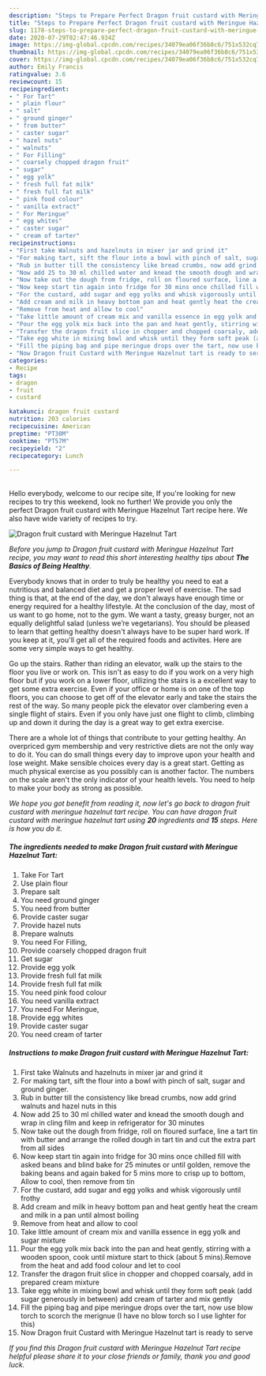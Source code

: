 ```yaml
---
description: "Steps to Prepare Perfect Dragon fruit custard with Meringue Hazelnut Tart"
title: "Steps to Prepare Perfect Dragon fruit custard with Meringue Hazelnut Tart"
slug: 1178-steps-to-prepare-perfect-dragon-fruit-custard-with-meringue-hazelnut-tart
date: 2020-07-29T02:47:46.934Z
image: https://img-global.cpcdn.com/recipes/34079ea06f36b8c6/751x532cq70/dragon-fruit-custard-with-meringue-hazelnut-tart-recipe-main-photo.jpg
thumbnail: https://img-global.cpcdn.com/recipes/34079ea06f36b8c6/751x532cq70/dragon-fruit-custard-with-meringue-hazelnut-tart-recipe-main-photo.jpg
cover: https://img-global.cpcdn.com/recipes/34079ea06f36b8c6/751x532cq70/dragon-fruit-custard-with-meringue-hazelnut-tart-recipe-main-photo.jpg
author: Emily Francis
ratingvalue: 3.6
reviewcount: 15
recipeingredient:
- " For Tart"
- " plain flour"
- " salt"
- " ground ginger"
- " from butter"
- " caster sugar"
- " hazel nuts"
- " walnuts"
- " For Filling"
- " coarsely chopped dragon fruit"
- " sugar"
- " egg yolk"
- " fresh full fat milk"
- " fresh full fat milk"
- " pink food colour"
- " vanilla extract"
- " For Meringue"
- " egg whites"
- " caster sugar"
- " cream of tarter"
recipeinstructions:
- "First take Walnuts and hazelnuts in mixer jar and grind it"
- "For making tart, sift the flour into a bowl with pinch of salt, sugar and ground ginger."
- "Rub in butter till the consistency like bread crumbs, now add grind walnuts and hazel nuts in this"
- "Now add 25 to 30 ml chilled water and knead the smooth dough and wrap in cling film and keep in refrigerator for 30 minutes"
- "Now take out the dough from fridge, roll on floured surface, line a tart tin with butter and arrange the rolled dough in tart tin and cut the extra part from all sides"
- "Now keep start tin again into fridge for 30 mins once chilled fill with asked beans and blind bake for 25 minutes or until golden, remove the baking beans and again baked for 5 mins more to crisp up to bottom, Allow to cool, then remove from tin"
- "For the custard, add sugar and egg yolks and whisk vigorously until frothy"
- "Add cream and milk in heavy bottom pan and heat gently heat the cream and milk in a pan until almost boiling"
- "Remove from heat and allow to cool"
- "Take little amount of cream mix and vanilla essence in egg yolk and sugar mixture"
- "Pour the egg yolk mix back into the pan and heat gently, stirring with a wooden spoon, cook until mixture start to thick (about 5 mins).Remove from the heat and add food colour and let to cool"
- "Transfer the dragon fruit slice in chopper and chopped coarsaly, add in prepared cream mixture"
- "Take egg white in mixing bowl and whisk until they form soft peak (add sugar generously in between) add cream of tarter and mix gently"
- "Fill the piping bag and pipe meringue drops over the tart, now use blow torch to scorch the merignue (I have no blow torch so I use lighter for this)"
- "Now Dragon fruit Custard with Meringue Hazelnut tart is ready to serve"
categories:
- Recipe
tags:
- dragon
- fruit
- custard

katakunci: dragon fruit custard 
nutrition: 203 calories
recipecuisine: American
preptime: "PT30M"
cooktime: "PT57M"
recipeyield: "2"
recipecategory: Lunch

---
```

<br>
Hello everybody, welcome to our recipe site, If you're looking for new recipes to try this weekend, look no further! We provide you only the perfect Dragon fruit custard with Meringue Hazelnut Tart recipe here. We also have wide variety of recipes to try.
<br>


![Dragon fruit custard with Meringue Hazelnut Tart](https://img-global.cpcdn.com/recipes/34079ea06f36b8c6/751x532cq70/dragon-fruit-custard-with-meringue-hazelnut-tart-recipe-main-photo.jpg)

<i>Before you jump to Dragon fruit custard with Meringue Hazelnut Tart recipe, you may want to read this short interesting healthy tips about <strong>The Basics of Being Healthy</strong>.</i>

Everybody knows that in order to truly be healthy you need to eat a nutritious and balanced diet and get a proper level of exercise. The sad thing is that, at the end of the day, we don't always have enough time or energy required for a healthy lifestyle. At the conclusion of the day, most of us want to go home, not to the gym. We want a tasty, greasy burger, not an equally delightful salad (unless we’re vegetarians). You should be pleased to learn that getting healthy doesn't always have to be super hard work. If you keep at it, you'll get all of the required foods and activites. Here are some very simple ways to get healthy.

Go up the stairs. Rather than riding an elevator, walk up the stairs to the floor you live or work on. This isn't as easy to do if you work on a very high floor but if you work on a lower floor, utilizing the stairs is a excellent way to get some extra exercise. Even if your office or home is on one of the top floors, you can choose to get off of the elevator early and take the stairs the rest of the way. So many people pick the elevator over clambering even a single flight of stairs. Even if you only have just one flight to climb, climbing up and down it during the day is a great way to get extra exercise. 

There are a whole lot of things that contribute to your getting healthy. An overpriced gym membership and very restrictive diets are not the only way to do it. You can do small things every day to improve upon your health and lose weight. Make sensible choices every day is a great start. Getting as much physical exercise as you possibly can is another factor. The numbers on the scale aren't the only indicator of your health levels. You need to help to make your body as strong as possible. 


<i>We hope you got benefit from reading it, now let's go back to dragon fruit custard with meringue hazelnut tart recipe. You can have dragon fruit custard with meringue hazelnut tart using <strong>20</strong> ingredients and <strong>15</strong> steps. Here is how you do it.
</i>

##### The ingredients needed to make Dragon fruit custard with Meringue Hazelnut Tart:

1. Take  For Tart
1. Use  plain flour
1. Prepare  salt
1. You need  ground ginger
1. You need  from butter
1. Provide  caster sugar
1. Provide  hazel nuts
1. Prepare  walnuts
1. You need  For Filling,
1. Provide  coarsely chopped dragon fruit
1. Get  sugar
1. Provide  egg yolk
1. Provide  fresh full fat milk
1. Provide  fresh full fat milk
1. You need  pink food colour
1. You need  vanilla extract
1. You need  For Meringue,
1. Provide  egg whites
1. Provide  caster sugar
1. You need  cream of tarter


##### Instructions to make Dragon fruit custard with Meringue Hazelnut Tart:

1. First take Walnuts and hazelnuts in mixer jar and grind it
1. For making tart, sift the flour into a bowl with pinch of salt, sugar and ground ginger.
1. Rub in butter till the consistency like bread crumbs, now add grind walnuts and hazel nuts in this
1. Now add 25 to 30 ml chilled water and knead the smooth dough and wrap in cling film and keep in refrigerator for 30 minutes
1. Now take out the dough from fridge, roll on floured surface, line a tart tin with butter and arrange the rolled dough in tart tin and cut the extra part from all sides
1. Now keep start tin again into fridge for 30 mins once chilled fill with asked beans and blind bake for 25 minutes or until golden, remove the baking beans and again baked for 5 mins more to crisp up to bottom, Allow to cool, then remove from tin
1. For the custard, add sugar and egg yolks and whisk vigorously until frothy
1. Add cream and milk in heavy bottom pan and heat gently heat the cream and milk in a pan until almost boiling
1. Remove from heat and allow to cool
1. Take little amount of cream mix and vanilla essence in egg yolk and sugar mixture
1. Pour the egg yolk mix back into the pan and heat gently, stirring with a wooden spoon, cook until mixture start to thick (about 5 mins).Remove from the heat and add food colour and let to cool
1. Transfer the dragon fruit slice in chopper and chopped coarsaly, add in prepared cream mixture
1. Take egg white in mixing bowl and whisk until they form soft peak (add sugar generously in between) add cream of tarter and mix gently
1. Fill the piping bag and pipe meringue drops over the tart, now use blow torch to scorch the merignue (I have no blow torch so I use lighter for this)
1. Now Dragon fruit Custard with Meringue Hazelnut tart is ready to serve


<i>If you find this Dragon fruit custard with Meringue Hazelnut Tart recipe helpful please share it to your close friends or family, thank you and good luck.</i>
